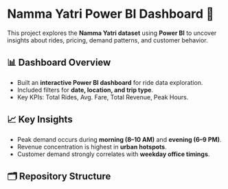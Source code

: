 # Namma Yatri Power BI Dashboard 🚖

This project explores the **Namma Yatri dataset** using **Power BI** to uncover insights about rides, pricing, demand patterns, and customer behavior.  

## 📊 Dashboard Overview
- Built an **interactive Power BI dashboard** for ride data exploration.
- Included filters for **date, location, and trip type**.
- Key KPIs: Total Rides, Avg. Fare, Total Revenue, Peak Hours.

## 📈 Key Insights
- Peak demand occurs during **morning (8–10 AM)** and **evening (6–9 PM)**.
- Revenue concentration is highest in **urban hotspots**.
- Customer demand strongly correlates with **weekday office timings**.

## 🗂️ Repository Structure
